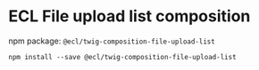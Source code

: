 # ECL File upload list composition

npm package: `@ecl/twig-composition-file-upload-list`

```shell
npm install --save @ecl/twig-composition-file-upload-list
```

